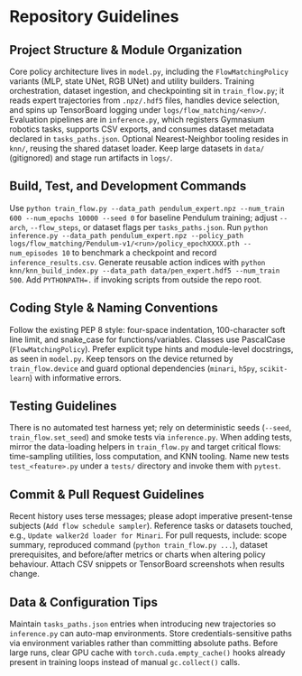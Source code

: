 # Repository Guidelines

## Project Structure & Module Organization
Core policy architecture lives in `model.py`, including the `FlowMatchingPolicy` variants (MLP, state UNet, RGB UNet) and utility builders. Training orchestration, dataset ingestion, and checkpointing sit in `train_flow.py`; it reads expert trajectories from `.npz/.hdf5` files, handles device selection, and spins up TensorBoard logging under `logs/flow_matching/<env>/`. Evaluation pipelines are in `inference.py`, which registers Gymnasium robotics tasks, supports CSV exports, and consumes dataset metadata declared in `tasks_paths.json`. Optional Nearest-Neighbor tooling resides in `knn/`, reusing the shared dataset loader. Keep large datasets in `data/` (gitignored) and stage run artifacts in `logs/`.

## Build, Test, and Development Commands
Use `python train_flow.py --data_path pendulum_expert.npz --num_train 600 --num_epochs 10000 --seed 0` for baseline Pendulum training; adjust `--arch`, `--flow_steps`, or dataset flags per `tasks_paths.json`. Run `python inference.py --data_path pendulum_expert.npz --policy_path logs/flow_matching/Pendulum-v1/<run>/policy_epochXXXX.pth --num_episodes 10` to benchmark a checkpoint and record `inference_results.csv`. Generate reusable action indices with `python knn/knn_build_index.py --data_path data/pen_expert.hdf5 --num_train 500`. Add `PYTHONPATH=.` if invoking scripts from outside the repo root.

## Coding Style & Naming Conventions
Follow the existing PEP 8 style: four-space indentation, 100-character soft line limit, and snake_case for functions/variables. Classes use PascalCase (`FlowMatchingPolicy`). Prefer explicit type hints and module-level docstrings, as seen in `model.py`. Keep tensors on the device returned by `train_flow.device` and guard optional dependencies (`minari`, `h5py`, `scikit-learn`) with informative errors.

## Testing Guidelines
There is no automated test harness yet; rely on deterministic seeds (`--seed`, `train_flow.set_seed`) and smoke tests via `inference.py`. When adding tests, mirror the data-loading helpers in `train_flow.py` and target critical flows: time-sampling utilities, loss computation, and KNN tooling. Name new tests `test_<feature>.py` under a `tests/` directory and invoke them with `pytest`.

## Commit & Pull Request Guidelines
Recent history uses terse messages; please adopt imperative present-tense subjects (`Add flow schedule sampler`). Reference tasks or datasets touched, e.g., `Update walker2d loader for Minari`. For pull requests, include: scope summary, reproduced command (`python train_flow.py ...`), dataset prerequisites, and before/after metrics or charts when altering policy behaviour. Attach CSV snippets or TensorBoard screenshots when results change.

## Data & Configuration Tips
Maintain `tasks_paths.json` entries when introducing new trajectories so `inference.py` can auto-map environments. Store credentials-sensitive paths via environment variables rather than committing absolute paths. Before large runs, clear GPU cache with `torch.cuda.empty_cache()` hooks already present in training loops instead of manual `gc.collect()` calls.
